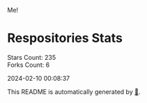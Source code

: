 Me!

# Respositories Stats
Stars Count: 235  
Forks Count: 6

2024-02-10 00:08:37  

This README is automatically generated by [🐰](https://github.com/rnitta/rnitta).
